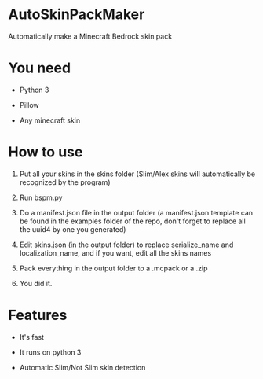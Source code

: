 # AutoSkinPackMaker
Automatically make a Minecraft Bedrock skin pack

# You need

- Python 3

- Pillow

- Any minecraft skin

# How to use

1. Put all your skins in the skins folder (Slim/Alex skins will automatically be recognized by the program)

2. Run bspm.py

3. Do a manifest.json file in the output folder (a manifest.json template can be found in the examples folder of the repo, don't forget to replace all the uuid4 by one you generated)

4. Edit skins.json (in the output folder) to replace serialize_name and localization_name, and if you want, edit all the skins names

5. Pack everything in the output folder to a .mcpack or a .zip

6. You did it.

# Features

- It's fast

- It runs on python 3

- Automatic Slim/Not Slim skin detection
